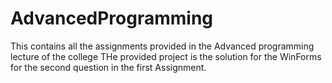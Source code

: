 # AdvancedProgramming
This contains all the assignments provided in the Advanced programming  lecture of the college
THe provided project is the solution for the WinForms for the second question in the first Assignment. 

